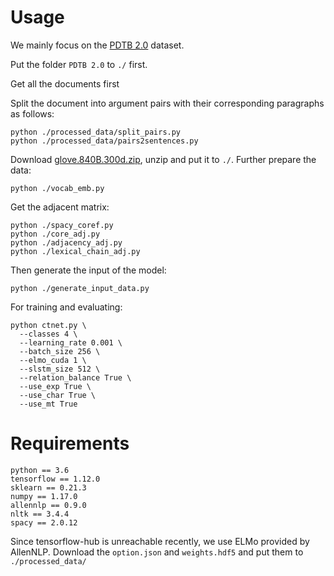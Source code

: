 # Usage

We mainly focus on the [PDTB 2.0](https://www.seas.upenn.edu/~pdtb/) dataset.

Put the folder `PDTB 2.0` to `./` first.

Get all the documents first

Split the document into argument pairs with their corresponding paragraphs as follows:

```
python ./processed_data/split_pairs.py
python ./processed_data/pairs2sentences.py
```

Download [glove.840B.300d.zip](https://nlp.stanford.edu/projects/glove/), unzip and put it to `./`. Further prepare the data:

```
python ./vocab_emb.py
```

Get the adjacent matrix:

```
python ./spacy_coref.py
python ./core_adj.py
python ./adjacency_adj.py
python ./lexical_chain_adj.py
```

Then generate the input of the model:

```
python ./generate_input_data.py
```

For training and evaluating:

```
python ctnet.py \
  --classes 4 \
  --learning_rate 0.001 \
  --batch_size 256 \
  --elmo_cuda 1 \
  --slstm_size 512 \
  --relation_balance True \
  --use_exp True \
  --use_char True \
  --use_mt True 
```


# Requirements

```
python == 3.6
tensorflow == 1.12.0
sklearn == 0.21.3
numpy == 1.17.0
allennlp == 0.9.0
nltk == 3.4.4
spacy == 2.0.12
```

Since tensorflow-hub is unreachable recently, we use ELMo provided by AllenNLP. Download the `option.json` and `weights.hdf5` and put them to `./processed_data/`



